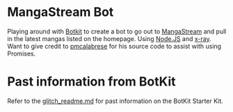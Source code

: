 # MangaStream Bot
Playing around with [Botkit](https://botkit.ai) to create a bot to go out to [MangaStream](https://mangastream.com) and pull in the latest mangas listed on the homepage. 
Using [Node.JS](https://nodejs.org/en/) and [x-ray](https://www.npmjs.com/package/x-ray). Want to give credit to [pmcalabrese](https://github.com/pmcalabrese/amazon-scraper) for his source code to assist with using Promises.



# Past information from BotKit
Refer to the [glitch_readme.md](https://github.com/solomanhussain/mangastreambot/blob/master/glitch_readme.md) for past information on the BotKit Starter Kit.

